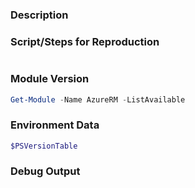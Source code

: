 <!--

If this issue is a bug report:
- Upgrade to the latest version of AzureRM and verify you are able to reproduce the issue
    - You can install the latest version of AzureRM from the PowerShell Gallery
        - https://www.powershellgallery.com/packages/AzureRM
    - You can also install the latest version from the Releases section
        - https://github.com/Azure/azure-powershell/releases
- Ensure that you repro the issue with $DebugPreference = "Continue" to receive the debug stream
- If this bug involves an exception being thrown, please run Resolve-AzureRmError to receive extended information on the error
- Fill out the below template

If this issue is not a bug report, please remove the below template

-->

### Description

<!-- Please provide a description of the issue you are facing -->

### Script/Steps for Reproduction

<!-- Please provide the necessary script(s) that reproduce the issue -->

```powershell

```

### Module Version

<!-- Please run (Get-Module -Name AzureRM -ListAvailable) to get the version(s) of AzureRM installed on your machine -->

```powershell
Get-Module -Name AzureRM -ListAvailable
```

### Environment Data

<!-- Please run $PSVersionTable to get the necessary environment data -->

```powershell
$PSVersionTable
```

### Debug Output

<!-- Please run the above script with $DebugPreference = "Continue" and paste the resulting debug stream in the below code block -->

```

```
